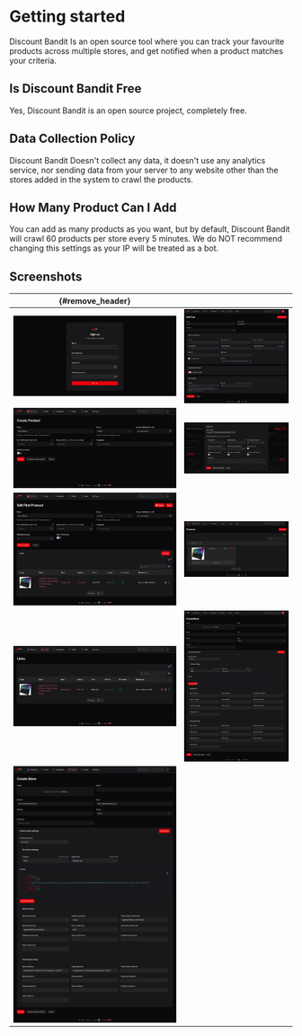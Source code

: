 # Getting started
Discount Bandit Is an open source tool where you can track your favourite products across multiple stores, and get notified when a product matches your criteria.

## Is Discount Bandit Free
Yes, Discount Bandit is an open source project, completely free.

## Data Collection Policy
Discount Bandit Doesn't collect any data, it doesn't use any analytics service, nor sending data from your server to any website other than the stores added in the system to crawl the products.

## How Many Product Can I Add
You can add as many products as you want, but by default, Discount Bandit will crawl 60 products per store every 5 minutes. We do NOT recommend changing this settings as your IP will be treated as a  bot.

## Screenshots


|                          {#remove_header}                           |                                                                    |
|:-------------------------------------------------------------------:|:------------------------------------------------------------------:|
|                ![Signup](public/website/Signup.png)                 |         ![User Settings](public/website/User_Settings.png)         | 
|        ![Create Product](public/website/Create_Product.png)         | ![Add_Link_to_Product.png](public/website/Add_Link_to_Product.png) |
|      ![Single_Product.png](public/website/Single_Product.png)       |        ![Product_List.png](public/website/Product_List.png)        |
|          ![Links_List.png](public/website/Links_List.png)           |   ![New_Custom_Store.png](public/website/New_Custom_Store.png)     |
| ![Custom_Store_Result.png](public/website/Custom_Store_Result.png)  |   |




